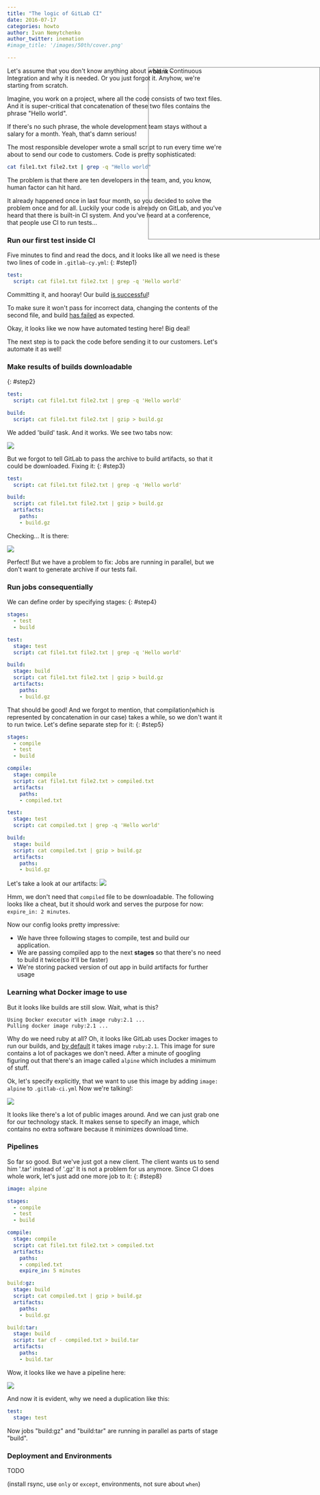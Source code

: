 ```yaml
---
title: "The logic of GitLab CI"
date: 2016-07-17
categories: howto
author: Ivan Nemytchenko
author_twitter: inemation
#image_title: '/images/50th/cover.png'

---
```


<div id="aside" style="width:400px; height:400px; position:fixed; right:0px; border: 1px solid grey">
  - blank -
</div>


Let's assume that you don't know anything about what is Continuous Integration and why it is needed. Or you just forgot it. Anyhow, we're starting from scratch.

Imagine, you work on a project, where all the code consists of two text files. And it is super-critical that concatenation of these two files contains the phrase "Hello world".

If there's no such phrase, the whole development team stays without a salary for a month. Yeah, that's damn serious!

The most responsible developer wrote a small script to run every time we're about to send our code to customers.
Code is pretty sophisticated:

```bash
cat file1.txt file2.txt | grep -q "Hello world"
```

The problem is that there are ten developers in the team, and, you know, human factor can hit hard.

It already happened once in last four month, so you decided to solve the problem once and for all. Luckily your code is already on GitLab, and you've heard that there is built-in CI system. And you've heard at a conference, that people use CI to run tests...


### Run our first test inside CI

Five minutes to find and read the docs, and it looks like all we need is these two lines of code in `.gitlab-cy.yml`:
{: #step1}

```yaml
test:
  script: cat file1.txt file2.txt | grep -q 'Hello world'
```

Committing it, and hooray! Our build [is successful](https://gitlab.com/inem/ci/builds/2346110)!

To make sure it won't pass for incorrect data, changing the contents of the second file, and build [has failed](https://gitlab.com/inem/ci/builds/2346623) as expected.

Okay, it looks like we now have automated testing here! Big deal!

The next step is to pack the code before sending it to our customers. Let's automate it as well!

### Make results of builds downloadable

{: #step2}

```yaml
test:
  script: cat file1.txt file2.txt | grep -q 'Hello world'

build:
  script: cat file1.txt file2.txt | gzip > build.gz
```

We added 'build' task. And it works. We see two tabs now:

![](2016-07-13-18-00-18.png)

But we forgot to tell GitLab to pass the archive to build artifacts, so that it could be downloaded. Fixing it:
{: #step3}

```yaml
test:
  script: cat file1.txt file2.txt | grep -q 'Hello world'

build:
  script: cat file1.txt file2.txt | gzip > build.gz
  artifacts:
    paths:
    - build.gz
```

Checking... It is there:

![](2016-07-13-18-07-14.png)

Perfect!
But we have a problem to fix: Jobs are running in parallel, but we don't want to generate archive if our tests fail.

### Run jobs consequentially

We can define order by specifying stages:
{: #step4}

```yaml
stages:
  - test
  - build

test:
  stage: test
  script: cat file1.txt file2.txt | grep -q 'Hello world'

build:
  stage: build
  script: cat file1.txt file2.txt | gzip > build.gz
  artifacts:
    paths:
    - build.gz

```

That should be good!
And we forgot to mention, that compilation(which is represented by concatenation in our case) takes a while, so we don't want it to run twice. Let's define separate step for it:
{: #step5}

```yaml
stages:
  - compile
  - test
  - build

compile:
  stage: compile
  script: cat file1.txt file2.txt > compiled.txt
  artifacts:
    paths:
    - compiled.txt

test:
  stage: test
  script: cat compiled.txt | grep -q 'Hello world'

build:
  stage: build
  script: cat compiled.txt | gzip > build.gz
  artifacts:
    paths:
    - build.gz

```

Let's take a look at our artifacts:
![](2016-07-14-07-52-29.png)

Hmm, we don't need that `compiled` file to be downloadable. The following looks like a cheat, but it should work and serves the purpose for now: `expire_in: 2 minutes`.


Now our config looks pretty impressive:
- We have three following stages to compile, test and build our application.
- We are passing compiled app to the next **stages** so that there's no need to build it twice(so it'll be faster)
- We're storing packed version of out app in build artifacts for further usage


### Learning what Docker image to use

But it looks like builds are still slow. Wait, what is this?
```
Using Docker executor with image ruby:2.1 ...
Pulling docker image ruby:2.1 ...
```

Why do we need ruby at all? Oh, it looks like GitLab uses Docker images to run our builds, and [by default]((https://about.gitlab.com/gitlab-com/settings/)) it takes image `ruby:2.1`. This image for sure contains a lot of packages we don't need. After a minute of googling figuring out that there's an image called `alpine` which includes a minimum of stuff.

Ok, let's specify explicitly, that we want to use this image by adding `image: alpine` to `.gitlab-ci.yml`
Now we're talking!:

![](2016-07-13-19-09-32.png)

It looks like there's a lot of public images around. And we can just grab one for our technology stack. It makes sense to specify an image, which contains no extra software because it minimizes download time.


### Pipelines

So far so good. But we've just got a new client. The client wants us to send him '.tar' instead of '.gz'
It is not a problem for us anymore. Since CI does whole work, let's just add one more job to it:
{: #step8}

```yaml
image: alpine

stages:
  - compile
  - test
  - build

compile:
  stage: compile
  script: cat file1.txt file2.txt > compiled.txt
  artifacts:
    paths:
    - compiled.txt
    expire_in: 5 minutes

build:gz:
  stage: build
  script: cat compiled.txt | gzip > build.gz
  artifacts:
    paths:
    - build.gz

build:tar:
  stage: build
  script: tar cf - compiled.txt > build.tar
  artifacts:
    paths:
    - build.tar
```

Wow, it looks like we have a pipeline here:

![](draw-a-pictue-of-pipeline.png)

And now it is evident, why we need a duplication like this:
```yaml
test:
  stage: test
```
Now jobs "build:gz" and "build:tar" are running in parallel as parts of stage "build".


### Deployment and Environments

TODO

(install rsync, use `only` or `except`, environments, not sure about `when`)



<script type="text/javascript">
  var anchor_offset = $('#step1').offset().top;

  $(window).on('scroll', function() {
    if ( $(window).scrollTop() > anchor_offset - 100)
      $('#aside').html($('#step1').next("pre").html());
  });
</script>